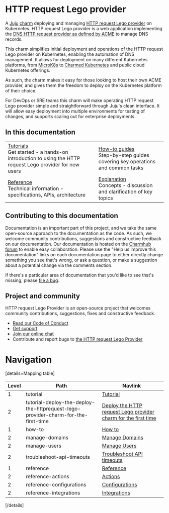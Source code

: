 <!-- vale Canonical.007-Headings-sentence-case = NO -->
# HTTP request Lego provider
<!-- vale Canonical.007-Headings-sentence-case = YES -->

  A [Juju](https://juju.is/) [charm](https://juju.is/docs/olm/charmed-operators)
  deploying and managing [HTTP request Lego provider](https://go-acme.github.io/lego/dns/httpreq/)
  on Kubernetes. HTTP request Lego provider is a web application implementing the [DNS HTTP request
  provider as defined by ACME](https://go-acme.github.io/lego/dns/httpreq/) to manage DNS records.

  This charm simplifies initial deployment and operations of the HTTP request Lego
  provider on Kubernetes, enabling the automation of DNS management. It allows for deployment
  on many different Kubernetes platforms, from [MicroK8s](https://microk8s.io) to
  [Charmed Kubernetes](https://ubuntu.com/kubernetes) and public cloud Kubernetes offerings.

  As such, the charm makes it easy for those looking to host their own ACME provider, and gives
  them the freedom to deploy on the Kubernetes platform of their choice.

  For DevOps or SRE teams this charm will make operating HTTP request Lego provider simple and
  straightforward through Juju's clean interface. It will allow easy deployment
  into multiple environments for testing of changes, and supports scaling out for
  enterprise deployments.

## In this documentation

| | |
|--|--|
|  [Tutorials](https://discourse.charmhub.io/t/httprequest-lego-provider-docs-getting-started/15784)</br>  Get started - a hands-on introduction to using the HTTP request Lego provider for new users </br> |  [How-to guides](https://charmhub.io/httprequest-lego-provider/docs/authentication) </br> Step-by-step guides covering key operations and common tasks |
| [Reference](https://charmhub.io/httprequest-lego-provider/actions) </br> Technical information - specifications, APIs, architecture | [Explanation](https://charmhub.io/httprequest-lego-provider/docs/architecture) </br> Concepts - discussion and clarification of key topics  |

## Contributing to this documentation

Documentation is an important part of this project, and we take the same open-source approach to the documentation as the code. As such, we welcome community contributions, suggestions and constructive feedback on our documentation. Our documentation is hosted on the [Charmhub forum](https://discourse.charmhub.io/) to enable easy collaboration. Please use the "Help us improve this documentation" links on each documentation page to either directly change something you see that's wrong, or ask a question, or make a suggestion about a potential change via the comments section.

If there's a particular area of documentation that you'd like to see that's missing, please [file a bug](https://github.com/canonical/httprequest-lego-provider/issues).

## Project and community

HTTP request Lego Provider is an open-source project that welcomes community contributions, suggestions, fixes and constructive feedback.
- [Read our Code of Conduct](https://ubuntu.com/community/code-of-conduct)
- [Get support](https://discourse.charmhub.io/tag/lego)
- [Join our online chat](https://matrix.to/#/#charmhub-charmdev:ubuntu.com)
- Contribute and report bugs to [the HTTP request Lego Provider](https://github.com/canonical/httprequest-lego-provider/issues)

# Navigation

[details=Mapping table]

| Level | Path | Navlink |
| -- | -- | -- |
| 1 | tutorial | [Tutorial]() |
| 2 | tutorial-deploy-the-deploy-the-httprequest-lego-provider-charm-for-the-first-time | [ Deploy the HTTP request Lego provider charm for the first time](/t/httprequest-lego-provider-docs-getting-started/15784) |
| 1 | how-to| [How to]() |
| 2 | manage-domains | [Manage Domains](/t/httprequest-lego-provider-docs-how-to-manage-domains/15786) |
| 2 | manage-users | [Manage Users](/t/httprequest-lego-provider-docs-how-to-manage-users/15787) |
| 2 | troubleshoot-api-timeouts | [Troubleshoot API timeouts](/t/httprequest-lego-provider-docs-how-to-troubleshoot-api-timeouts/18052) |
| 1 | reference| [Reference]() |
| 2 | reference-actions | [Actions](/t/httprequest-lego-provider-docs-actions/15788) |
| 2 | reference-configurations | [Configurations](/t/httprequest-lego-provider-docs-configurations/15789) |
| 2 | reference-integrations | [Integrations](/t/httprequest-lego-provider-docs-integrations/15790) |

[/details]
